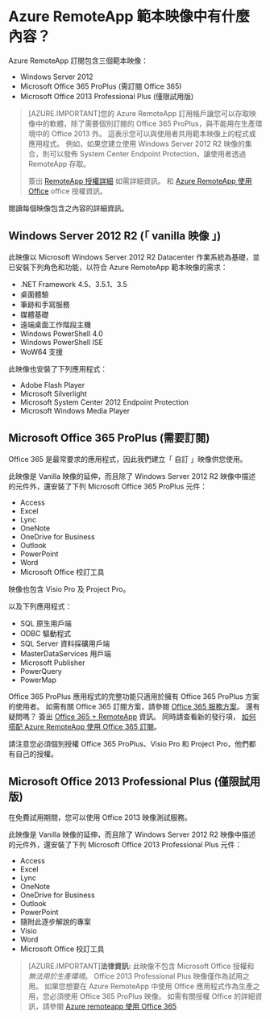 <properties
    pageTitle="Azure RemoteApp 範本映像中有什麼內容？| Microsoft Azure"
    description="了解 Azure RemoteApp 隨附的範本映像。"
    services="remoteapp"
    documentationCenter=""
    authors="lizap"
    manager="mbaldwin" />

<tags
    ms.service="remoteapp"
    ms.workload="compute"
    ms.tgt_pltfrm="na"
    ms.devlang="na"
    ms.topic="get-started-article"
    ms.date="09/02/2015"
    ms.author="elizapo" />


# Azure RemoteApp 範本映像中有什麼內容？

Azure RemoteApp 訂閱包含三個範本映像：


- Windows Server 2012
- Microsoft Office 365 ProPlus (需訂閱 Office 365)
- Microsoft Office 2013 Professional Plus (僅限試用版)

> [AZURE.IMPORTANT]您的 Azure RemoteApp 訂用帳戶讓您可以存取映像中的軟體，除了需要個別訂閱的 Office 365 ProPlus，與不能用在生產環境中的 Office 2013 外。 這表示您可以與使用者共用範本映像上的程式或應用程式。 例如，如果您建立使用 Windows Server 2012 R2 映像的集合，則可以發佈 System Center Endpoint Protection，讓使用者透過 RemoteApp 存取。
>
> 簽出 [RemoteApp 授權詳細](remoteapp-licensing.md) 如需詳細資訊。 和 [Azure RemoteApp 使用 Office](remoteapp-o365.md) office 授權資訊。

閱讀每個映像包含之內容的詳細資訊。

## Windows Server 2012 R2 (「 vanilla 映像 」)

此映像以 Microsoft Windows Server 2012 R2 Datacenter 作業系統為基礎，並已安裝下列角色和功能，以符合 Azure RemoteApp 範本映像的需求：


- .NET Framework 4.5、3.5.1、3.5
- 桌面體驗
- 筆跡和手寫服務
- 媒體基礎
- 遠端桌面工作階段主機
- Windows PowerShell 4.0
- Windows PowerShell ISE
- WoW64 支援

此映像也安裝了下列應用程式：

- Adobe Flash Player
- Microsoft Silverlight
- Microsoft System Center 2012 Endpoint Protection
- Microsoft Windows Media Player


## Microsoft Office 365 ProPlus (需要訂閱)

Office 365 是最常要求的應用程式，因此我們建立「 自訂 」映像供您使用。

此映像是 Vanilla 映像的延伸，而且除了 Windows Server 2012 R2 映像中描述的元件外，還安裝了下列 Microsoft Office 365 ProPlus 元件：


- Access
- Excel
- Lync
- OneNote
- OneDrive for Business
- Outlook
- PowerPoint
- Word
- Microsoft Office 校訂工具

映像也包含 Visio Pro 及 Project Pro。

以及下列應用程式：

- SQL 原生用戶端
- ODBC 驅動程式
- SQL Server 資料採礦用戶端
- MasterDataServices 用戶端
- Microsoft Publisher
- PowerQuery
- PowerMap


Office 365 ProPlus 應用程式的完整功能只適用於擁有 Office 365 ProPlus 方案的使用者。 如需有關 Office 365 訂閱方案，請參閱 [Office 365 服務方案](http://technet.microsoft.com/library/office-365-plan-options.aspx)。 還有疑問嗎？ 簽出 [Office 365 + RemoteApp](remoteapp-o365.md) 資訊。 同時請查看新的發行項， [如何搭配 Azure RemoteApp 使用 Office 365 訂閱](remoteapp-officesubscription.md)。

請注意您必須個別授權 Office 365 ProPlus、Visio Pro 和 Project Pro，他們都有自己的授權。

## Microsoft Office 2013 Professional Plus (僅限試用版)

在免費試用期間，您可以使用 Office 2013 映像測試服務。

此映像是 Vanilla 映像的延伸，而且除了 Windows Server 2012 R2 映像中描述的元件外，還安裝了下列 Microsoft Office 2013 Professional Plus 元件：


- Access
- Excel
- Lync
- OneNote
- OneDrive for Business
- Outlook
- PowerPoint
- 隨附此逐步解說的專案
- Visio
- Word
- Microsoft Office 校訂工具

> [AZURE.IMPORTANT]**法律資訊:** 此映像不包含 Microsoft Office 授權和 *無法用於生產環境*。 Office 2013 Professional Plus 映像僅作為試用之用。 如果您想要在 Azure RemoteApp 中使用 Office 應用程式作為生產之用，您必須使用 Office 365 ProPlus 映像。 如需有關授權 Office 的詳細資訊，請參閱 [Azure remoteapp 使用 Office 365](remoteapp-o365.md)





